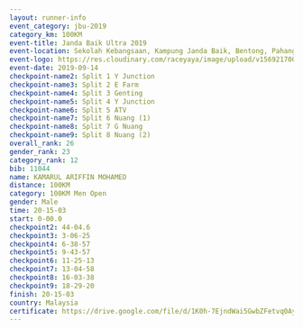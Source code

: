 ```yaml
---
layout: runner-info 
event_category: jbu-2019 
category_km: 100KM 
event-title: Janda Baik Ultra 2019  
event-location: Sekolah Kebangsaan, Kampung Janda Baik, Bentong, Pahang, Malaysia 
event-logo: https://res.cloudinary.com/raceyaya/image/upload/v1569217009/logo/janda-baik_vch1pc.jpg 
event-date: 2019-09-14 
checkpoint-name2: Split 1 Y Junction 
checkpoint-name3: Split 2 E Farm 
checkpoint-name4: Split 3 Genting 
checkpoint-name5: Split 4 Y Junction 
checkpoint-name6: Split 5 ATV 
checkpoint-name7: Split 6 Nuang (1) 
checkpoint-name8: Split 7 G Nuang 
checkpoint-name9: Split 8 Nuang (2) 
overall_rank: 26
gender_rank: 23
category_rank: 12
bib: 11044
name: KAMARUL ARIFFIN MOHAMED
distance: 100KM
category: 100KM Men Open
gender: Male
time: 20-15-03
start: 0-00.0
checkpoint2: 44-04.6
checkpoint3: 3-06-25
checkpoint4: 6-38-57
checkpoint5: 9-43-57
checkpoint6: 11-25-13
checkpoint7: 13-04-58
checkpoint8: 16-03-38
checkpoint9: 18-29-20
finish: 20-15-03
country: Malaysia
certificate: https://drive.google.com/file/d/1K0h-7EjndWai5GwbZFetvq0AynTQTnXj/view?usp=sharing
---
```


